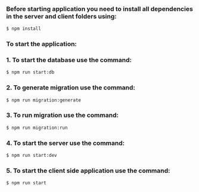 ### Before starting application you need to install all dependencies in the server and client folders using:

```bash
$ npm install
```

### To start the application:

### 1. To start the database use the command:

```bash
$ npm run start:db
 ```

### 2. To generate migration use the command:

```bash
$ npm run migration:generate
 ```

### 3. To run migration use the command:

```bash
$ npm run migration:run
 ```

### 4. To start the server use the command:

```bash
$ npm run start:dev
 ```

### 5. To start the client side application use the command:

```bash
$ npm run start
 ```
